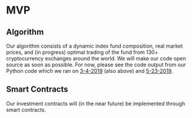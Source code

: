 # MVP

## Algorithm
Our algorithm consists of a dynamic index fund composition, real market prices, and (in progress) optimal trading of the fund from 130+ cryptocurrency exchanges around the world. We will make our code open source as soon as possible. For now, please see the code output from our Python code which we ran on [3-4-2019](https://github.com/disclosure-exchange/realmarketprices3-4-2019) (also above) and [5-23-2019](https://github.com/disclosure-exchange/realmarketprices5-23-2019).

## Smart Contracts
Our investment contracts will (in the near future) be implemented through smart contracts. 

